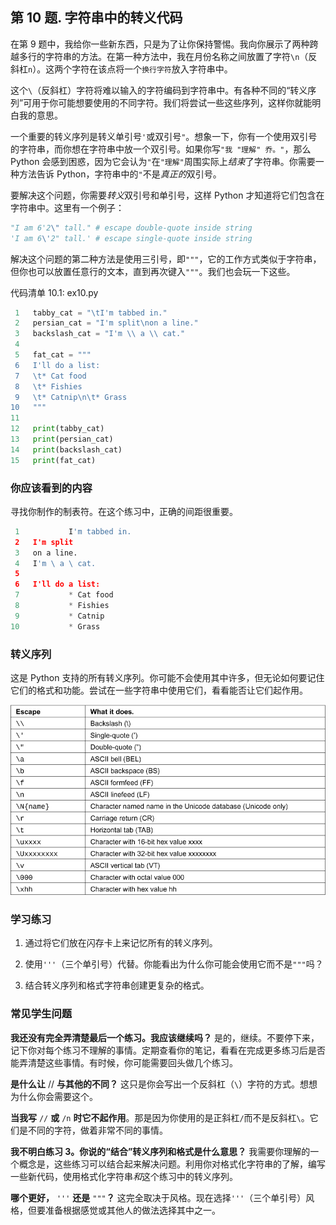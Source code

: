 ## 第 10 题. 字符串中的转义代码

在第 9 题中，我给你一些新东西，只是为了让你保持警惕。我向你展示了两种跨越多行的字符串的方法。在第一种方法中，我在月份名称之间放置了字符`\n`（反斜杠`n`）。这两个字符在该点将一个`换行字符`放入字符串中。

这个`\`（反斜杠）字符将难以输入的字符编码到字符串中。有各种不同的“转义序列”可用于你可能想要使用的不同字符。我们将尝试一些这些序列，这样你就能明白我的意思。

一个重要的转义序列是转义单引号`'`或双引号`"`。想象一下，你有一个使用双引号的字符串，而你想在字符串中放一个双引号。如果你写`"我 "理解" 乔。"`，那么 Python 会感到困惑，因为它会认为`"`在`"理解"`周围实际上*结束*了字符串。你需要一种方法告诉 Python，字符串中的`"`不是*真正的*双引号。

要解决这个问题，你需要*转义*双引号和单引号，这样 Python 才知道将它们包含在字符串中。这里有一个例子：

```py
"I am 6'2\" tall." # escape double-quote inside string
'I am 6\'2" tall.' # escape single-quote inside string
```

解决这个问题的第二种方法是使用三引号，即`"""`，它的工作方式类似于字符串，但你也可以放置任意行的文本，直到再次键入`"""`。我们也会玩一下这些。

代码清单 10.1: ex10.py

```py
 1   tabby_cat = "\tI'm tabbed in."
 2   persian_cat = "I'm split\non a line."
 3   backslash_cat = "I'm \\ a \\ cat."
 4
 5   fat_cat = """
 6   I'll do a list:
 7   \t* Cat food
 8   \t* Fishies
 9   \t* Catnip\n\t* Grass
10   """
11
12   print(tabby_cat)
13   print(persian_cat)
14   print(backslash_cat)
15   print(fat_cat)
```

### 你应该看到的内容

寻找你制作的制表符。在这个练习中，正确的间距很重要。

```py
 1           I'm tabbed in.
 2   I'm split
 3   on a line.
 4   I'm \ a \ cat.
 5
 6   I'll do a list:
 7           * Cat food
 8           * Fishies
 9           * Catnip
10           * Grass
```

### 转义序列

这是 Python 支持的所有转义序列。你可能不会使用其中许多，但无论如何要记住它们的格式和功能。尝试在一些字符串中使用它们，看看能否让它们起作用。

![图片](img/t0033-01.jpg)

### 学习练习

1.  通过将它们放在闪存卡上来记忆所有的转义序列。

2.  使用`'''`（三个单引号）代替。你能看出为什么你可能会使用它而不是`"""`吗？

3.  结合转义序列和格式字符串创建更复杂的格式。

### 常见学生问题

**我还没有完全弄清楚最后一个练习。我应该继续吗？** 是的，继续。不要停下来，记下你对每个练习不理解的事情。定期查看你的笔记，看看在完成更多练习后是否能弄清楚这些事情。有时候，你可能需要回头做几个练习。

**是什么让** // **与其他的不同？** 这只是你会写出一个反斜杠（`\`）字符的方式。想想为什么你会需要这个。

**当我写** `//` **或** `/n` **时它不起作用**。那是因为你使用的是正斜杠`/`而不是反斜杠`\`。它们是不同的字符，做着非常不同的事情。

**我不明白练习 3。你说的“结合”转义序列和格式是什么意思？** 我需要你理解的一个概念是，这些练习可以结合起来解决问题。利用你对格式化字符串的了解，编写一些新代码，使用格式化字符串*和*这个练习中的转义序列。

**哪个更好，** `'''` **还是** `"""`**？** 这完全取决于风格。现在选择`'''`（三个单引号）风格，但要准备根据感觉或其他人的做法选择其中之一。

